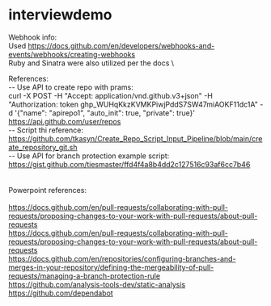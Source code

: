 # interviewdemo
Webhook info: \
Used https://docs.github.com/en/developers/webhooks-and-events/webhooks/creating-webhooks \
Ruby and Sinatra were also utilized per the docs \

References: \
-- Use API to create repo with prams: \
   curl -X POST -H "Accept: application/vnd.github.v3+json" -H "Authorization: token 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" -d '{"name": "apirepo1", "auto_init": true, "private": true}' https://api.github.com/user/repos \
-- Script thi reference: \
   https://github.com/tkasyn/Create_Repo_Script_Input_Pipeline/blob/main/create_repository_git.sh \
-- Use API for branch protection example script: \
   https://gist.github.com/tiesmaster/ffd4f4a8b4dd2c127516c93af6cc7b46 \
   \
   \
   Powerpoint references: \
   \
   https://docs.github.com/en/pull-requests/collaborating-with-pull-requests/proposing-changes-to-your-work-with-pull-requests/about-pull-requests \
   https://docs.github.com/en/pull-requests/collaborating-with-pull-requests/proposing-changes-to-your-work-with-pull-requests/about-pull-requests \
   https://docs.github.com/en/repositories/configuring-branches-and-merges-in-your-repository/defining-the-mergeability-of-pull-requests/managing-a-branch-protection-rule \
   https://github.com/analysis-tools-dev/static-analysis \
   https://github.com/dependabot
   

